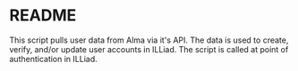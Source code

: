 # README #

This script pulls user data from Alma via it's API. The data is used to create, verify, and/or update user accounts in ILLiad. The script is called at point of authentication in ILLiad.